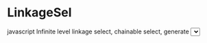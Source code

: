 LinkageSel
====

javascript Infinite level linkage select, chainable select, generate <select> element dynamitically, support local or ajax, or local + ajax data
